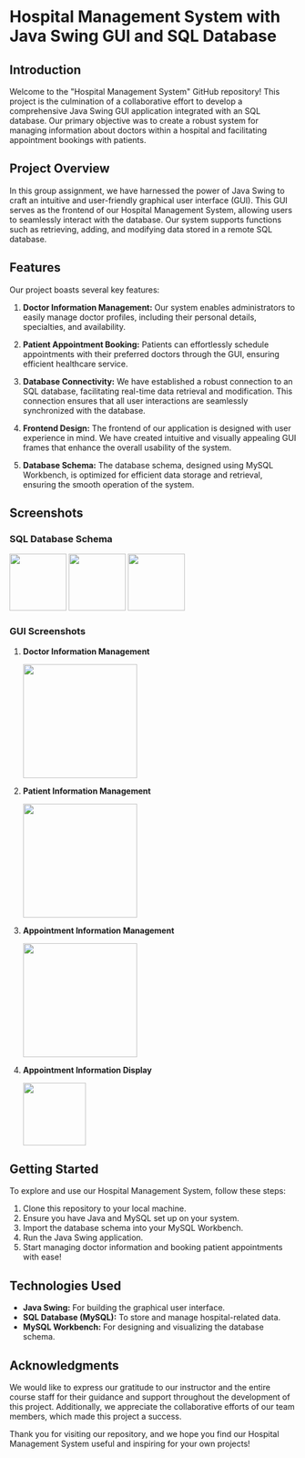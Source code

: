 # Hospital Management System with Java Swing GUI and SQL Database

## Introduction
Welcome to the "Hospital Management System" GitHub repository! This project is the culmination of a collaborative effort to develop a comprehensive Java Swing GUI application integrated with an SQL database. Our primary objective was to create a robust system for managing information about doctors within a hospital and facilitating appointment bookings with patients.

## Project Overview
In this group assignment, we have harnessed the power of Java Swing to craft an intuitive and user-friendly graphical user interface (GUI). This GUI serves as the frontend of our Hospital Management System, allowing users to seamlessly interact with the database. Our system supports functions such as retrieving, adding, and modifying data stored in a remote SQL database.

## Features
Our project boasts several key features:

1. **Doctor Information Management:** Our system enables administrators to easily manage doctor profiles, including their personal details, specialties, and availability.

2. **Patient Appointment Booking:** Patients can effortlessly schedule appointments with their preferred doctors through the GUI, ensuring efficient healthcare service.

3. **Database Connectivity:** We have established a robust connection to an SQL database, facilitating real-time data retrieval and modification. This connection ensures that all user interactions are seamlessly synchronized with the database.

4. **Frontend Design:** The frontend of our application is designed with user experience in mind. We have created intuitive and visually appealing GUI frames that enhance the overall usability of the system.

5. **Database Schema:** The database schema, designed using MySQL Workbench, is optimized for efficient data storage and retrieval, ensuring the smooth operation of the system.

## Screenshots
### SQL Database Schema
<img src="https://user-images.githubusercontent.com/88289210/158197789-9670546c-e63c-444e-8352-2fa36373f163.png" height="100">  <img src="https://user-images.githubusercontent.com/88289210/158198062-80bdcac4-d501-4b0a-94d4-0752fc88f5fd.png" height="100">  <img src="https://user-images.githubusercontent.com/88289210/158198238-80c366f3-6507-4e8f-9967-d47b8a48c977.png" height="100">

### GUI Screenshots
1. **Doctor Information Management**

   <img src="https://user-images.githubusercontent.com/88289210/158196481-f608f226-089f-4ed3-ad98-a58a6b7a0d4c.png" height="200">

2. **Patient Information Management**

   <img src="https://user-images.githubusercontent.com/88289210/158196951-c4bb85c1-96f6-42ef-9dd0-a482f19749a6.png" height="200">

3. **Appointment Information Management**
   
   <img src="https://user-images.githubusercontent.com/88289210/158197089-2fecb28d-ff1e-48b2-8a96-795fef831bf6.png" height="200">

4. **Appointment Information Display**
   
   <img src="https://user-images.githubusercontent.com/88289210/158197236-9048c266-c11d-4caf-b62c-0370f97046ef.png" height="110">

## Getting Started
To explore and use our Hospital Management System, follow these steps:

1. Clone this repository to your local machine.
2. Ensure you have Java and MySQL set up on your system.
3. Import the database schema into your MySQL Workbench.
4. Run the Java Swing application.
5. Start managing doctor information and booking patient appointments with ease!

## Technologies Used
- **Java Swing:** For building the graphical user interface.
- **SQL Database (MySQL):** To store and manage hospital-related data.
- **MySQL Workbench:** For designing and visualizing the database schema.

## Acknowledgments
We would like to express our gratitude to our instructor and the entire course staff for their guidance and support throughout the development of this project. Additionally, we appreciate the collaborative efforts of our team members, which made this project a success.

Thank you for visiting our repository, and we hope you find our Hospital Management System useful and inspiring for your own projects!

